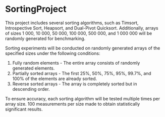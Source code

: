 # SortingProject
This project includes several sorting algorithms, such as Timsort, Introspective Sort, Heapsort, and Dual-Pivot Quicksort. Additionally, arrays of sizes 1 000, 10 000, 50 000, 100 000, 500 000, and 1 000 000 will be randomly generated for benchmarking.

Sorting experiments will be conducted on randomly generated arrays of the specified sizes under the following conditions:
1. Fully random elements - The entire array consists of randomly generated elements.
2. Partially sorted arrays - The first 25%, 50%, 75%, 95%, 99.7%, and 100% of the elements are already sorted.
3. Reverse sorted arrays - The array is completely sorted but in descending order.

To ensure accuracy, each sorting algorithm will be tested multiple times per array size. 100 measurements per size made to obtain statistically significant results.
